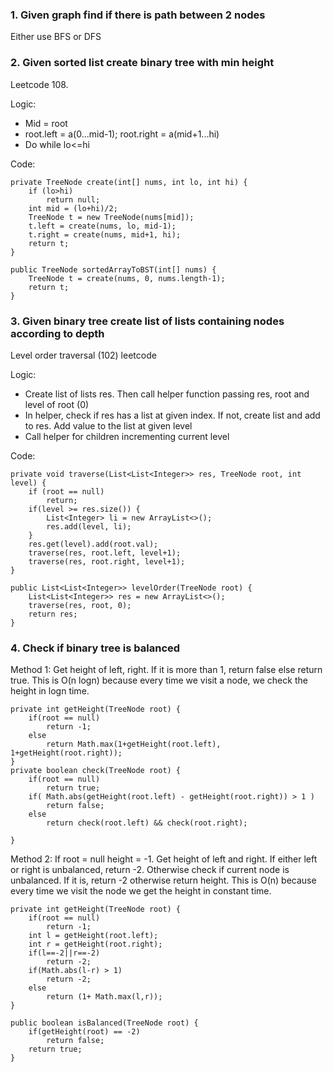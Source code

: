 
### 1. Given graph find if there is path between 2 nodes

Either use BFS or DFS

### 2. Given sorted list create binary tree with min height

Leetcode 108.

Logic:
- Mid = root
- root.left = a(0...mid-1); root.right = a(mid+1...hi)
- Do while lo<=hi

Code:

    
    private TreeNode create(int[] nums, int lo, int hi) {
        if (lo>hi)
            return null;
        int mid = (lo+hi)/2;
        TreeNode t = new TreeNode(nums[mid]);
        t.left = create(nums, lo, mid-1);
        t.right = create(nums, mid+1, hi);
        return t;
    }
    
    public TreeNode sortedArrayToBST(int[] nums) {
        TreeNode t = create(nums, 0, nums.length-1);
        return t;
    }

### 3. Given binary tree create list of lists containing nodes according to depth

Level order traversal (102) leetcode

Logic: 

- Create list of lists res. Then call helper function passing res, root and level of root (0)
- In helper, check if res has a list at given index. If not, create list and add to res. Add value to the list at given level
- Call helper for children incrementing current level

Code:

    private void traverse(List<List<Integer>> res, TreeNode root, int level) {
        if (root == null)
            return;
        if(level >= res.size()) {
            List<Integer> li = new ArrayList<>();
            res.add(level, li);
        }
        res.get(level).add(root.val);
        traverse(res, root.left, level+1);
        traverse(res, root.right, level+1);
    }
    
    public List<List<Integer>> levelOrder(TreeNode root) {
        List<List<Integer>> res = new ArrayList<>();
        traverse(res, root, 0);
        return res;
    }

### 4. Check if binary tree is balanced

Method 1: Get height of left, right. If it is more than 1, return false else return true. This is O(n logn) because every time we visit a node, we check the height in logn time.

    private int getHeight(TreeNode root) {
        if(root == null)
            return -1;
        else
            return Math.max(1+getHeight(root.left), 1+getHeight(root.right));
    }
    private boolean check(TreeNode root) {
        if(root == null)
            return true;
        if( Math.abs(getHeight(root.left) - getHeight(root.right)) > 1 )
            return false;
        else
            return check(root.left) && check(root.right);
        
    }
    
Method 2: If root = null height = -1. Get height of left and right. If either left or right is unbalanced, return -2. Otherwise check if current node is unbalanced. If it is, return -2 otherwise return height. This is O(n) because every time we visit the node we get the height in constant time.

    private int getHeight(TreeNode root) {
        if(root == null)
            return -1;
        int l = getHeight(root.left);
        int r = getHeight(root.right);
        if(l==-2||r==-2)
            return -2;
        if(Math.abs(l-r) > 1)
            return -2;
        else
            return (1+ Math.max(l,r));
    }
    
    public boolean isBalanced(TreeNode root) {
        if(getHeight(root) == -2)
            return false;
        return true;
    }
